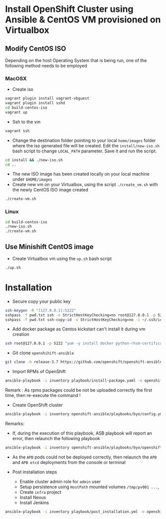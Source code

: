 # Install OpenShift Cluster using Ansible & CentOS VM provisioned on Virtualbox

## Modify CentOS ISO

Depending on the host Operating System that is being run, one of the following method needs to be employed

### MacOSX
- Create iso
```bash
vagrant plugin install vagrant-vbguest
vagrant plugin install sshd
cd build-centos-iso
vagrant up
```

- Ssh to the vm
```bash
vagrant ssh
```
- Change the destination folder pointing to your local `home/images` folder where the iso generated file will be created.
  Edit the `install/new-iso.sh` bash script to change `LOCAL_PATH` parameter. Save it and run the script.
```bash
cd install && ./new-iso.sh
cd ..
```
- The new ISO image has been created locally on your local machine under `$HOME/images`
- Create new vm on your Virtualbox, using the script `./create_vm.sh` with the newly CentOS ISO image created
```bash
./create-vm.sh
```

### Linux

```bash
cd build-centos-iso
./new-iso.sh
./create-vm.sh
```

## Use Minishift CentOS image
- Create Virtualbox vm using the `up.sh` bash script
```bash
./up.sh
```

# Installation

- Secure copy your public key
```bash
ssh-keygen -R "[127.0.0.1]:5222"
sshpass -f pwd.txt ssh -o StrictHostKeyChecking=no root@127.0.0.1 -p 5222 "mkdir ~/.ssh && chmod 700 ~/.ssh && touch ~/.ssh/authorized_keys && chmod 600 ~/.ssh/authorized_keys"
sshpass -f pwd.txt ssh-copy-id -o StrictHostKeyChecking=no -i ~/.ssh/id_rsa.pub root@127.0.0.1 -p 5222
```

- Add docker package as Centos kickstart can't install it during vm creation
```bash
ssh root@127.0.0.1 -p 5222 "yum -y install docker python-rhsm-certificates"
```

- Git clone `openshihift-ansible`
```bash
git clone -b release-3.7 https://github.com/openshift/openshift-ansible.git
```

- Import RPMs of OpenShift
```bash
ansible-playbook -i inventory playbook/install-package.yaml -e openshift_node=masters
```

Remark : As rpms packages could be not be uploaded correctly the first time, then re-execute the command !

- Create OpenShift cluster
```bash
ansible-playbook -i inventory openshift-ansible/playbooks/byo/config.yml
```

Remarks:
  - If, during the execution of this playbook, ASB playbook will report an error, then relaunch the following playbook
  ```bash
  ansible-playbook -i inventory openshift-ansible/playbooks/byo/openshift-cluster/service-catalog.yml
  ```
  - As the `APB` pods could not be deployed correctly, then relaunch the `APB` and `APB etcd` deployments from the console or terminal

- Post installation steps 

  - Enable cluster admin role for `admin` user
  - Setup persistence using `HostPath` mounted volumes `/tmp/pv001 ...`, 
  - Create `infra` project
  - Install Nexus
  - Install Jenkins  
  
```bash
ansible-playbook -i inventory playbook/post_installation.yml -e openshift_node=masters
```

